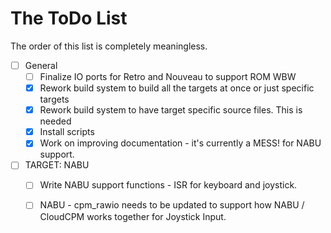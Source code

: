 # The ToDo List

The order of this list is completely meaningless.

- [ ] General
    - [ ] Finalize IO ports for Retro and Nouveau to support ROM WBW
    - [x] Rework build system to build all the targets at once or just specific
        targets
    - [x] Rework build system to have target specific source files.  This is needed
    - [x] Install scripts
    - [x] Work on improving documentation - it's currently a MESS!
    for NABU support.
- [ ] TARGET: NABU
    - [ ] Write NABU support functions - ISR for keyboard and joystick.
    - [ ] NABU - cpm_rawio needs to be updated to support how NABU / CloudCPM works
        together for Joystick Input.

